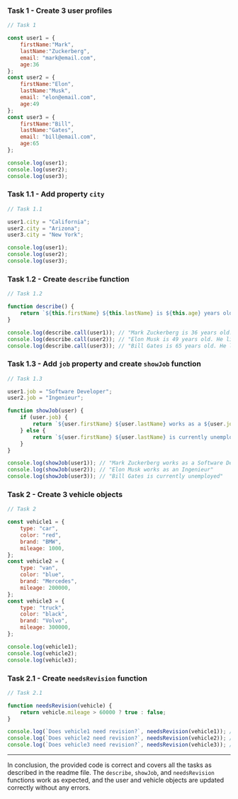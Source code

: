 ### Task 1 - Create 3 user profiles

```javascript
// Task 1

const user1 = {
    firstName:"Mark",
    lastName:"Zuckerberg",
    email: "mark@email.com",
    age:36
};  
const user2 = {
    firstName:"Elon",
    lastName:"Musk",
    email: "elon@email.com",
    age:49
};  
const user3 = {
    firstName:"Bill",
    lastName:"Gates",
    email: "bill@email.com",
    age:65
};  

console.log(user1);
console.log(user2);
console.log(user3);
```

### Task 1.1 - Add property `city`

```javascript
// Task 1.1

user1.city = "California";
user2.city = "Arizona";
user3.city = "New York";

console.log(user1);
console.log(user2);
console.log(user3);
```

### Task 1.2 - Create `describe` function

```javascript
// Task 1.2

function describe() {
    return `${this.firstName} ${this.lastName} is ${this.age} years old. He lives in ${this.city}. You can contact him via ${this.email}.`;
}

console.log(describe.call(user1)); // "Mark Zuckerberg is 36 years old. He lives in California. You can contact him via mark@email.com."
console.log(describe.call(user2)); // "Elon Musk is 49 years old. He lives in Arizona. You can contact him via elon@email.com."
console.log(describe.call(user3)); // "Bill Gates is 65 years old. He lives in New York. You can contact him via bill@email.com."
```

### Task 1.3 - Add `job` property and create `showJob` function

```javascript
// Task 1.3

user1.job = "Software Developer";
user2.job = "Ingenieur";

function showJob(user) {
    if (user.job) {
        return `${user.firstName} ${user.lastName} works as a ${user.job}`;
    } else {
        return `${user.firstName} ${user.lastName} is currently unemployed`;
    }
}

console.log(showJob(user1)); // "Mark Zuckerberg works as a Software Developer"
console.log(showJob(user2)); // "Elon Musk works as an Ingenieur"
console.log(showJob(user3)); // "Bill Gates is currently unemployed"
```

### Task 2 - Create 3 vehicle objects

```javascript
// Task 2

const vehicle1 = {
    type: "car",
    color: "red",
    brand: "BMW",
    mileage: 1000,
};
const vehicle2 = {
    type: "van",
    color: "blue",
    brand: "Mercedes",
    mileage: 200000,
};
const vehicle3 = {
    type: "truck",
    color: "black",
    brand: "Volvo",
    mileage: 300000,
};

console.log(vehicle1);
console.log(vehicle2);
console.log(vehicle3);
```

### Task 2.1 - Create `needsRevision` function

```javascript
// Task 2.1

function needsRevision(vehicle) {
    return vehicle.mileage > 60000 ? true : false;
}

console.log(`Does vehicle1 need revision?`, needsRevision(vehicle1)); // false
console.log(`Does vehicle2 need revision?`, needsRevision(vehicle2)); // true
console.log(`Does vehicle3 need revision?`, needsRevision(vehicle3)); // true
```

---

In conclusion, the provided code is correct and covers all the tasks as described in the readme file. The `describe`, `showJob`, and `needsRevision` functions work as expected, and the user and vehicle objects are updated correctly without any errors.
